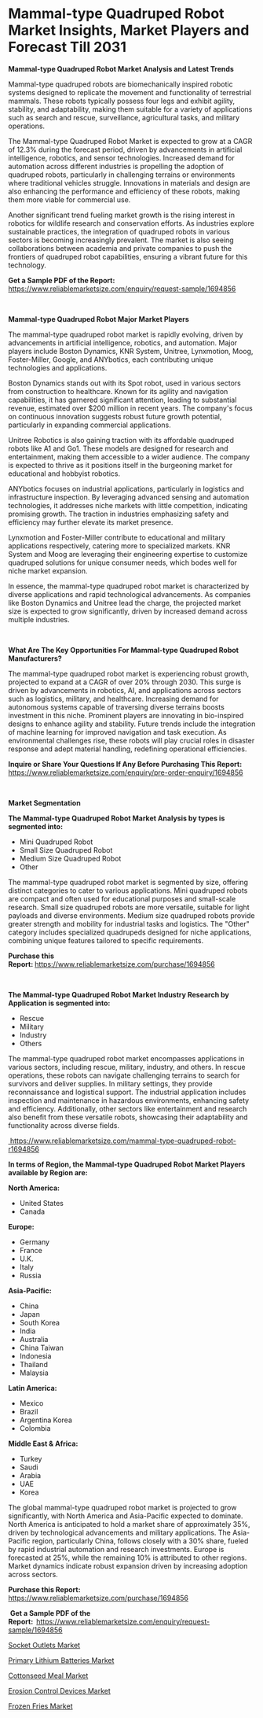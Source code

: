 <p><h1>Mammal-type Quadruped Robot Market Insights, Market Players and Forecast Till 2031</h1></p><p><strong>Mammal-type Quadruped Robot Market Analysis and Latest Trends</strong></p>
<p><p>Mammal-type quadruped robots are biomechanically inspired robotic systems designed to replicate the movement and functionality of terrestrial mammals. These robots typically possess four legs and exhibit agility, stability, and adaptability, making them suitable for a variety of applications such as search and rescue, surveillance, agricultural tasks, and military operations.</p><p>The Mammal-type Quadruped Robot Market is expected to grow at a CAGR of 12.3% during the forecast period, driven by advancements in artificial intelligence, robotics, and sensor technologies. Increased demand for automation across different industries is propelling the adoption of quadruped robots, particularly in challenging terrains or environments where traditional vehicles struggle. Innovations in materials and design are also enhancing the performance and efficiency of these robots, making them more viable for commercial use.</p><p>Another significant trend fueling market growth is the rising interest in robotics for wildlife research and conservation efforts. As industries explore sustainable practices, the integration of quadruped robots in various sectors is becoming increasingly prevalent. The market is also seeing collaborations between academia and private companies to push the frontiers of quadruped robot capabilities, ensuring a vibrant future for this technology.</p></p>
<p><strong>Get a Sample PDF of the Report:&nbsp;</strong> <a href="https://www.reliablemarketsize.com/enquiry/request-sample/1694856?utm_campaign=1262&utm_medium=2&utm_source=Github&utm_content=ia&utm_term=06102024&utm_id=mammal-type-quadruped-robot">https://www.reliablemarketsize.com/enquiry/request-sample/1694856</a></p>
<p>&nbsp;</p>
<p><strong>Mammal-type Quadruped Robot Major Market Players</strong></p>
<p><p>The mammal-type quadruped robot market is rapidly evolving, driven by advancements in artificial intelligence, robotics, and automation. Major players include Boston Dynamics, KNR System, Unitree, Lynxmotion, Moog, Foster-Miller, Google, and ANYbotics, each contributing unique technologies and applications.</p><p>Boston Dynamics stands out with its Spot robot, used in various sectors from construction to healthcare. Known for its agility and navigation capabilities, it has garnered significant attention, leading to substantial revenue, estimated over $200 million in recent years. The company's focus on continuous innovation suggests robust future growth potential, particularly in expanding commercial applications.</p><p>Unitree Robotics is also gaining traction with its affordable quadruped robots like A1 and Go1. These models are designed for research and entertainment, making them accessible to a wider audience. The company is expected to thrive as it positions itself in the burgeoning market for educational and hobbyist robotics.</p><p>ANYbotics focuses on industrial applications, particularly in logistics and infrastructure inspection. By leveraging advanced sensing and automation technologies, it addresses niche markets with little competition, indicating promising growth. The traction in industries emphasizing safety and efficiency may further elevate its market presence.</p><p>Lynxmotion and Foster-Miller contribute to educational and military applications respectively, catering more to specialized markets. KNR System and Moog are leveraging their engineering expertise to customize quadruped solutions for unique consumer needs, which bodes well for niche market expansion.</p><p>In essence, the mammal-type quadruped robot market is characterized by diverse applications and rapid technological advancements. As companies like Boston Dynamics and Unitree lead the charge, the projected market size is expected to grow significantly, driven by increased demand across multiple industries.</p></p>
<p>&nbsp;</p>
<p><strong>What Are The Key Opportunities For Mammal-type Quadruped Robot Manufacturers?</strong></p>
<p><p>The mammal-type quadruped robot market is experiencing robust growth, projected to expand at a CAGR of over 20% through 2030. This surge is driven by advancements in robotics, AI, and applications across sectors such as logistics, military, and healthcare. Increasing demand for autonomous systems capable of traversing diverse terrains boosts investment in this niche. Prominent players are innovating in bio-inspired designs to enhance agility and stability. Future trends include the integration of machine learning for improved navigation and task execution. As environmental challenges rise, these robots will play crucial roles in disaster response and adept material handling, redefining operational efficiencies.</p></p>
<p><strong>Inquire or Share Your Questions If Any Before Purchasing This Report:</strong> <a href="https://www.reliablemarketsize.com/enquiry/pre-order-enquiry/1694856?utm_campaign=1262&utm_medium=2&utm_source=Github&utm_content=ia&utm_term=06102024&utm_id=mammal-type-quadruped-robot">https://www.reliablemarketsize.com/enquiry/pre-order-enquiry/1694856</a></p>
<p>&nbsp;</p>
<p><strong>Market Segmentation</strong></p>
<p><strong>The Mammal-type Quadruped Robot Market Analysis by types is segmented into:</strong></p>
<p><ul><li>Mini Quadruped Robot</li><li>Small Size Quadruped Robot</li><li>Medium Size Quadruped Robot</li><li>Other</li></ul></p>
<p><p>The mammal-type quadruped robot market is segmented by size, offering distinct categories to cater to various applications. Mini quadruped robots are compact and often used for educational purposes and small-scale research. Small size quadruped robots are more versatile, suitable for light payloads and diverse environments. Medium size quadruped robots provide greater strength and mobility for industrial tasks and logistics. The "Other" category includes specialized quadrupeds designed for niche applications, combining unique features tailored to specific requirements.</p></p>
<p><strong>Purchase this Report:&nbsp;</strong><a href="https://www.reliablemarketsize.com/purchase/1694856?utm_campaign=1262&utm_medium=2&utm_source=Github&utm_content=ia&utm_term=06102024&utm_id=mammal-type-quadruped-robot">https://www.reliablemarketsize.com/purchase/1694856</a></p>
<p>&nbsp;</p>
<p><strong>The Mammal-type Quadruped Robot Market Industry Research by Application is segmented into:</strong></p>
<p><ul><li>Rescue</li><li>Military</li><li>Industry</li><li>Others</li></ul></p>
<p><p>The mammal-type quadruped robot market encompasses applications in various sectors, including rescue, military, industry, and others. In rescue operations, these robots can navigate challenging terrains to search for survivors and deliver supplies. In military settings, they provide reconnaissance and logistical support. The industrial application includes inspection and maintenance in hazardous environments, enhancing safety and efficiency. Additionally, other sectors like entertainment and research also benefit from these versatile robots, showcasing their adaptability and functionality across diverse fields.</p></p>
<p><a href="https://www.reliablemarketsize.com/mammal-type-quadruped-robot-r1694856?utm_campaign=1262&utm_medium=2&utm_source=Github&utm_content=ia&utm_term=06102024&utm_id=mammal-type-quadruped-robot">&nbsp;https://www.reliablemarketsize.com/mammal-type-quadruped-robot-r1694856</a></p>
<p><strong>In terms of Region, the Mammal-type Quadruped Robot Market Players available by Region are:</strong></p>
<p>
    <p> <strong> North America: </strong>
        <ul>
            <li>United States</li>
            <li>Canada</li>
        </ul>
        </p> 
    <p> <strong> Europe: </strong>
        <ul>
            <li>Germany</li>
            <li>France</li>
            <li>U.K.</li>
            <li>Italy</li>
            <li>Russia</li>
        </ul>
        </p> 
    <p> <strong> Asia-Pacific: </strong>
        <ul>
            <li>China</li>
            <li>Japan</li>
            <li>South Korea</li>
            <li>India</li>
            <li>Australia</li>
            <li>China Taiwan</li>
            <li>Indonesia</li>
            <li>Thailand</li>
            <li>Malaysia</li>
        </ul>
        </p> 
    <p> <strong> Latin America: </strong>
        <ul>
            <li>Mexico</li>
            <li>Brazil</li>
            <li>Argentina Korea</li>
            <li>Colombia</li>
        </ul>
        </p> 
    <p> <strong> Middle East & Africa: </strong>
        <ul>
            <li>Turkey</li>
            <li>Saudi</li>
            <li>Arabia</li>
            <li>UAE</li>
            <li>Korea</li>
        </ul>
    </p>
    </p>
<p><p>The global mammal-type quadruped robot market is projected to grow significantly, with North America and Asia-Pacific expected to dominate. North America is anticipated to hold a market share of approximately 35%, driven by technological advancements and military applications. The Asia-Pacific region, particularly China, follows closely with a 30% share, fueled by rapid industrial automation and research investments. Europe is forecasted at 25%, while the remaining 10% is attributed to other regions. Market dynamics indicate robust expansion driven by increasing adoption across sectors.</p></p>
<p><strong>Purchase this Report: </strong><a href="https://www.reliablemarketsize.com/purchase/1694856?utm_campaign=1262&utm_medium=2&utm_source=Github&utm_content=ia&utm_term=06102024&utm_id=mammal-type-quadruped-robot">https://www.reliablemarketsize.com/purchase/1694856</a></p>
<p>&nbsp;<strong>Get a Sample PDF of the Report:&nbsp;&nbsp;</strong><a href="https://www.reliablemarketsize.com/enquiry/request-sample/1694856?utm_campaign=1262&utm_medium=2&utm_source=Github&utm_content=ia&utm_term=06102024&utm_id=mammal-type-quadruped-robot">https://www.reliablemarketsize.com/enquiry/request-sample/1694856</a></p>
<p><strong></strong></p>
<p><p><a href="https://issuu.com/reportprime-2/docs/socket-outlets-market-size-2030.ppt_00a4a8472c457d?utm_campaign=1262&utm_medium=2&utm_source=Github&utm_content=ia&utm_term=06102024&utm_id=mammal-type-quadruped-robot">Socket Outlets Market</a></p><p><a href="https://issuu.com/reportprime-2/docs/primary-lithium-batteries-market-si_7429629ca7862a?utm_campaign=1262&utm_medium=2&utm_source=Github&utm_content=ia&utm_term=06102024&utm_id=mammal-type-quadruped-robot">Primary Lithium Batteries Market</a></p><p><a href="https://www.linkedin.com/pulse/global-cottonseed-meal-market-sector2024-2031-metrics-aiare?utm_campaign=1262&utm_medium=2&utm_source=Github&utm_content=ia&utm_term=06102024&utm_id=mammal-type-quadruped-robot">Cottonseed Meal Market</a></p><p><a href="https://www.linkedin.com/pulse/erosion-control-devices-market-global-regional-analysis-pgzre?utm_campaign=1262&utm_medium=2&utm_source=Github&utm_content=ia&utm_term=06102024&utm_id=mammal-type-quadruped-robot">Erosion Control Devices Market</a></p><p><a href="https://www.linkedin.com/pulse/frozen-fries-market-outlook-complete-industry-analysis-2024-2031-fglhe?utm_campaign=1262&utm_medium=2&utm_source=Github&utm_content=ia&utm_term=06102024&utm_id=mammal-type-quadruped-robot">Frozen Fries Market</a></p></p>